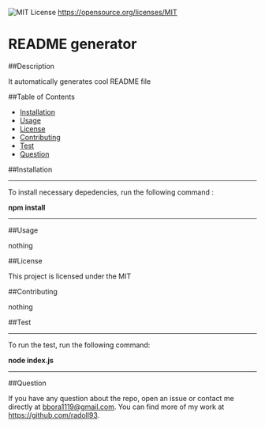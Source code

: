 ![MIT License](https://img.shields.io/apm/l/atomic-design-ui.svg?) https://opensource.org/licenses/MIT



# README generator


##Description 

It automatically generates cool README file



##Table of Contents 

- [Installation](#Installation)
- [Usage](#Usage)
- [License](#License)
- [Contributing](#Contributing)
- [Test](#Test)
- [Question](#Question)



##Installation

  ---
  To install necessary depedencies, run the following command :
  
  **npm install**

  ---

##Usage

  nothing


##License

  This project is licensed under the MIT


##Contributing

nothing


##Test

  ---
  To run the test, run the following command:
  
  **node index.js**

  ---

##Question

If you have any question about the repo, open an issue or contact me directly at bbora1119@gmail.com. You can find more of my work at https://github.com/radoll93.





  
